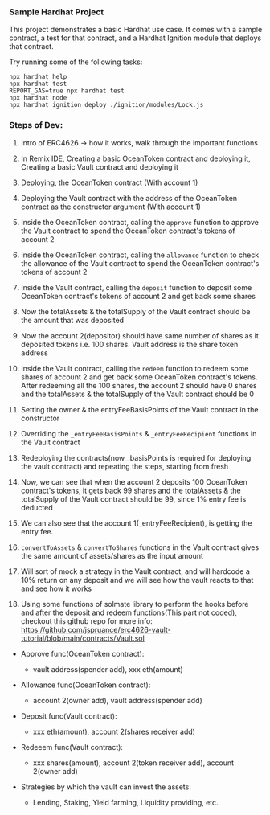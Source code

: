 ### Sample Hardhat Project

This project demonstrates a basic Hardhat use case. It comes with a sample contract, a test for that contract, and a Hardhat Ignition module that deploys that contract.

Try running some of the following tasks:

```shell
npx hardhat help
npx hardhat test
REPORT_GAS=true npx hardhat test
npx hardhat node
npx hardhat ignition deploy ./ignition/modules/Lock.js
```


### Steps of Dev:
1. Intro of ERC4626 -> how it works, walk through the important functions
2. In Remix IDE, Creating a basic OceanToken contract and deploying it, Creating a basic Vault contract and deploying it
3. Deploying, the OceanToken contract (With account 1)
4. Deploying the Vault contract with the address of the OceanToken contract as the constructor argument (With account 1)
5. Inside the OceanToken contract, calling the `approve` function to approve the Vault contract to spend the OceanToken contract's tokens of account 2
6. Inside the OceanToken contract, calling the `allowance` function to check the allowance of the Vault contract to spend the OceanToken contract's tokens of account 2
7. Inside the Vault contract, calling the `deposit` function to deposit some OceanToken contract's tokens of account 2 and get back some shares

8. Now the totalAssets & the totalSupply of the Vault contract should be the amount that was deposited
9. Now the account 2(depositor) should have same number of shares as it deposited tokens i.e. 100 shares. Vault address is the share token address
10. Inside the Vault contract, calling the `redeem` function to redeem some shares of account 2 and get back some OceanToken contract's tokens. After redeeming all the 100 shares, the account 2 should have 0 shares and the totalAssets & the totalSupply of the Vault contract should be 0
11. Setting the owner & the entryFeeBasisPoints of the Vault contract in the constructor
12. Overriding the `_entryFeeBasisPoints` & `_entryFeeRecipient` functions in the Vault contract
13. Redeploying the contracts(now _basisPoints is required for deploying the vault contract) and repeating the steps, starting from fresh
14. Now, we can see that when the account 2 deposits 100 OceanToken contract's tokens, it gets back 99 shares and the totalAssets & the totalSupply of the Vault contract should be 99, since 1% entry fee is deducted
15. We can also see that the account 1(_entryFeeRecipient), is getting the entry fee.
16. `convertToAssets` & `convertToShares` functions in the Vault contract gives the same amount of assets/shares as the input amount

17. Will sort of mock a strategy in the Vault contract, and will hardcode a 10% return on any deposit and we will see how the vault reacts to that and see how it works
18. Using some functions of solmate library to perform the hooks before and after the deposit and redeem functions(This part not coded), checkout this github repo for more info: https://github.com/jspruance/erc4626-vault-tutorial/blob/main/contracts/Vault.sol


- Approve func(OceanToken contract):
    - vault address(spender add), xxx eth(amount)

- Allowance func(OceanToken contract):
    - account 2(owner add), vault address(spender add)

- Deposit func(Vault contract):
    - xxx eth(amount), account 2(shares receiver add)

- Redeeem func(Vault contract):
    - xxx shares(amount), account 2(token receiver add), account 2(owner add)

- Strategies by which the vault can invest the assets:
    - Lending, Staking, Yield farming, Liquidity providing, etc.
